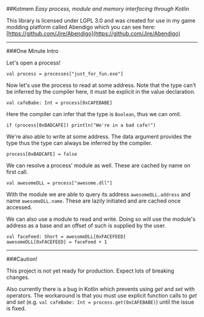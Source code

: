 ##Kotmem
_Easy process, module and memory interfacing through Kotlin_

This library is licensed under LGPL 3.0 and was created for use in my game modding platform called Abendigo which you
 can see here: [https://github.com/Jire/Abendigo](https://github.com/Jire/Abendigo)  

---

###One Minute Intro

Let's open a process!

    val process = processes["just_for_fun.exe"]
    
Now let's use the process to read at some address. Note that the type can't be inferred by the compiler here, it must
 be explicit in the value declaration.

    val cafeBabe: Int = process[0xCAFEBABE]

Here the compiler can infer that the type is `Boolean`, thus we can omit.

    if (process[0xBADCAFE]) println("We're in a bad cafe!")

We're also able to write at some address. The data argument provides the type thus the type can always be inferred by
 the compiler.

    process[0xBADCAFE] = false

We can resolve a process' module as well. These are cached by name on first call.

    val awesomeDLL = process["awesome.dll"]
    
With the module we are able to query its address `awesomeDLL.address` and name `awesomeDLL.name`. These are lazily 
initiated and are cached once accessed.

We can also use a module to read and write. Doing so will use the module's address as a base and an offset of such is
 supplied by the user.
 
    val faceFeed: Short = awesomeDLL[0xFACEFEED]
    awesomeDLL[0xFACEFEED] = faceFeed + 1
    
---

###Caution!

This project is not yet ready for production. Expect lots of breaking changes.

Also currently there is a bug in Kotlin which prevents using *get* and *set* with operators. The workaround is that 
you must use explicit function calls to *get* and *set* (e.g. `val cafeBabe: Int = process.get(0xCAFEBABE)`) until the 
issue
 is fixed.